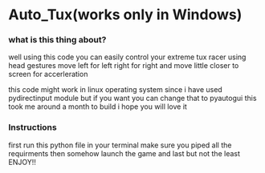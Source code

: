 # Auto_Tux(works only in  Windows)

### what is this thing about?
well using this code you can easily control your extreme tux racer using head gestures move left for left right for right and move little closer to screen for accerleration

this code might work in linux operating system since i have used pydirectinput module but if you want you can change that to pyautogui this took me around a month to build i hope you will love it 

### Instructions
first run this python file in your terminal make sure you piped all the requirments then somehow launch the game and last but not the least ENJOY!!

  
